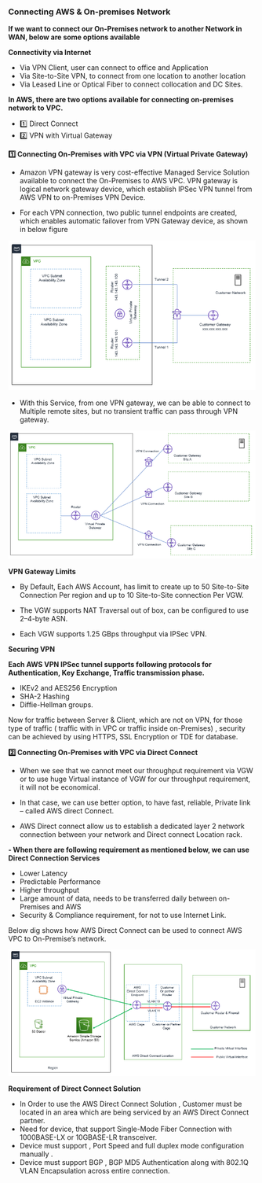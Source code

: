 ### Connecting AWS & On-premises Network

**If we want to connect our On-Premises network to another Network in WAN, below are some options available**

**Connectivity via Internet**
- Via VPN Client, user can connect to office and Application
- Via Site-to-Site VPN, to connect from one location to another location
- Via Leased Line or Optical Fiber to connect collocation and DC Sites.


**In AWS, there are two options available for connecting on-premises network to VPC.**

- :one: Direct Connect
- :two: VPN with Virtual Gateway

**:one: Connecting On-Premises with VPC via VPN (Virtual Private Gateway)**
    
   - Amazon VPN gateway is very cost-effective Managed Service Solution available to connect the On-Premises to AWS VPC. VPN gateway is logical network gateway device, which establish IPSec VPN tunnel from AWS VPN to on-Premises VPN Device.

   - For each VPN connection, two public tunnel endpoints are created, which enables automatic failover from VPN Gateway device, as shown in below figure

![](./../img/5.mceu_79841134011630569887240.png)

   - With this Service, from one VPN gateway, we can be able to connect to Multiple remote sites, but no transient traffic can pass through VPN gateway.

![](./../img/6.mceu_51463664721630569902679.png)

**VPN Gateway Limits**
- By Default, Each AWS Account, has limit to create up to 50 Site-to-Site Connection Per region and up to 10 Site-to-Site connection Per VGW.

- The VGW supports NAT Traversal out of box, can be configured to use 2–4-byte ASN.

- Each VGW supports 1.25 GBps throughput via IPSec VPN.   

**Securing VPN**

**Each AWS VPN IPSec tunnel supports following protocols for Authentication, Key Exchange, Traffic transmission phase.**

- IKEv2 and AES256 Encryption
- SHA-2 Hashing
- Diffie-Hellman groups.

Now for traffic between Server & Client, which are not on VPN, for those type of traffic ( traffic with in VPC or traffic inside on-Premises) , security can be achieved by using HTTPS, SSL Encryption or TDE for database.

**:two: Connecting On-Premises with VPC via Direct Connect**

- When we see that we cannot meet our throughput requirement via VGW or to use huge Virtual instance of VGW for our throughput requirement, it will not be economical.

- In that case, we can use better option, to have fast, reliable, Private link – called AWS direct Connect.

- AWS Direct connect allow us to establish a dedicated layer 2 network connection between your network and Direct connect Location rack.

**- When there are following requirement as mentioned below, we can use Direct Connection Services**
  - Lower Latency
  - Predictable Performance
  - Higher throughput
  - Large amount of data, needs to be transferred daily between on-Premises and AWS
  - Security & Compliance requirement, for not to use Internet Link.


Below dig shows how AWS Direct Connect can be used to connect AWS VPC to On-Premise’s network.

![](../img/7.mceu_62655324131630569963014.png)



**Requirement of Direct Connect Solution**

- In Order to use the AWS Direct Connect Solution , Customer must be located in an area which are being serviced by an AWS Direct Connect partner.
- Need for device, that support Single-Mode Fiber Connection with 1000BASE-LX or 10GBASE-LR transceiver.
- Device must support , Port Speed and full duplex mode configuration manually .
- Device must support BGP , BGP MD5 Authentication along with 802.1Q VLAN Encapsulation across entire connection.